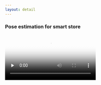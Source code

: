 ```yaml
---
layout: detail
---
```


### Pose estimation for smart store


<video id="video" controls="" preload="none" poster="{{ site.baseurl }}/image/biorobo_edit_poster.jpg">
      <source id="mp4" src="{{ site.baseurl }}/video/store.mp4" type="video/mp4">
      <p>Your user agent does not support the HTML5 Video element.</p>
</video>

